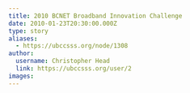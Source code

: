 ```yaml
---
title: 2010 BCNET Broadband Innovation Challenge 
date: 2010-01-23T20:30:00.000Z
type: story
aliases:
  - https://ubccsss.org/node/1308
author:
  username: Christopher Head
  link: https://ubccsss.org/user/2
images:
---
```


